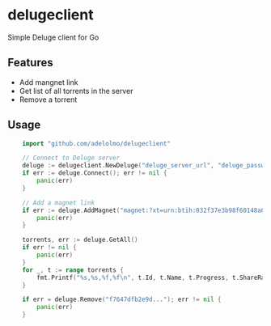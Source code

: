 # delugeclient
Simple Deluge client for Go

## Features

* Add mangnet link
* Get list of all torrents in the server
* Remove a torrent

## Usage

```go
    import "github.com/adelolmo/delugeclient"

    // Connect to Deluge server
    deluge := delugeclient.NewDeluge("deluge_server_url", "deluge_password")
    if err := deluge.Connect(); err != nil {
        panic(err)
    }

    // Add a magnet link
    if err := deluge.AddMagnet("magnet:?xt=urn:btih:032f37e3b98f60148a6..."); err != nil {
        panic(err)
    }

    torrents, err := deluge.GetAll()
    if err != nil {
        panic(err)
    }
    for _, t := range torrents {
        fmt.Printf("%s,%s,%f,%f\n", t.Id, t.Name, t.Progress, t.ShareRatio)
    }

    if err = deluge.Remove("f7647dfb2e9d..."); err != nil {
        panic(err)
    }
```
